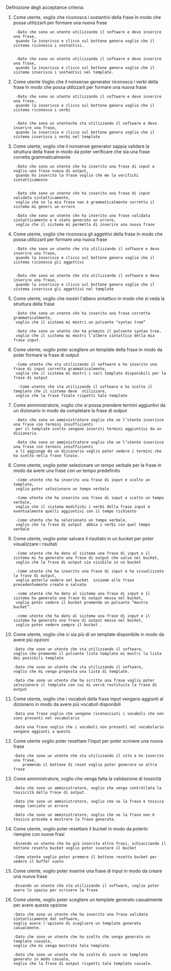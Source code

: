Definizione degli acceptance criteria:

1. Come utente, voglio che riconosca i sostantivi della frase In modo che possa utilizzarli per formare una nuova frase


  		-Dato che sono un utente utilizzando il software e devo inserire una frase,
   		quando la inserisco e clicco sul bottone genera voglio che il sistema riconosca i sostantivi.


  		-Dato che sono un utente utilizzando il software e devo inserire una frase,
   		quando la inserisco e clicco sul bottone genera voglio che il sistema inserisca i sostantivi nel template.




2. Come utente Voglio che il nonsense generator riconosca i verbi della frase In modo che possa utilizzarli per formare una nuova frase

		-Dato che sono un utente utilizzando il software e devo inserire una frase,
		quando la inserisco e clicco sul bottone genera voglio che il sistema riconosca i verbi


  		-Dato che sono un utenteche sta utilizzando il software e devo inserire una frase,
   		quando la inserisco e clicco sul bottone genera voglio che il sistema inserisca i verbi nel template



3. Come utente, voglio che il nonsense generator sappia validare la struttura della frase in modo da poter verificare che sia una frase corretta grammaticalmente

		-Dato che sono un utente che ha inserito una frase di input e voglio una frase nuova di output,
   		quando ho inserito la frase voglio che me la verifichi sintatticamente


  		-Dato che sono un utente che ha inserito una frase di input validata sintatticamente,
   		voglio che se la mia frase non è grammaticalmente corretta il sistema mi generi un errore 

  		-Dato che sono un utente che ha inserito una frase validata sintatticamente e è stato generato un errore,
		voglio che il sistema mi permetta di inserire una nuova frase


4. Come utente, voglio che riconosca gli aggettivi della frase in modo che possa utilizzarli per formare una nuova frase

  		-Dato che sono un utente che sta utilizzando il software e devo inserire una frase,
   		quando la inserisco e clicco sul bottone genera voglio che il sistema riconosca gli aggettivi


  		-Dato che sono un utente che sta utilizzando il software e devo inserire una frase,
   		quando la inserisco e clicco sul bottone genera voglio che il sistema inserisca gli aggettivi nel template


5. Come utente, voglio che mostri l'albero sintattico in modo che si veda la struttura della frase

  		-Dato che sono un utente che ha inserito una frase corretta grammaticalmente,
   		voglio che il sistema mi mostri un pulsante "syntax tree”

  		-Dato che sono un utente che ha premuto il pulsante syntax tree,
   		voglio che il sistema mi mostri l’albero sintattico della mia frase input.




6. Come utente, voglio poter scegliere un template della frase in modo da poter formare la frase di output

  		-Come utente che sta utilizzando il software e ho inserito una frase di input corretta grammaticalmente,
		voglio che il sistema mi mostri i vari template disponibili per la frase di output

 		 -Come utente che sta utilizzando il software e ho scelto il template che il sistema deve  utilizzare,
   		voglio che la frase finale rispetti tale template


7. Come amministratore, voglio che si possa prendere termini aggiuntivi da un dizionario in modo da completare la frase di output

  		-Dato che sono un amministratore voglio che se l’utente inserisce una frase con termini insufficienti
   		per il template scelto vengano inseriti termini aggiuntivi da un dizionario.

  		-Dato che sono un amministratore voglio che se l’utente inserisce una frase con termini insufficienti
   		e li aggiunge da un dizionario voglio poter vedere i termini che ha scelto nella frase finale. 


8. Come utente, voglio poter selezionare un tempo verbale per la frase in modo da avere una frase con un tempo predefinito

  		-Come utente che ha inserito una frase di input e scelto un template,
   		voglio poter selezionare un tempo verbale 
	
  		-Come utente che ha inserito una frase di input e scelto un tempo verbale,
		voglio che il sistema modifichi i verbi della frase input e eventualmente quelli aggiuntivi con il tempo richiesto

  		-Come utente che ha selezionato un tempo verbale,
		voglio che la frase di output  abbia i verbi con quel tempo verbale

9. Come utente, voglio poter salvare il risultato in un bucket per poter visualizzare i risultati 

  		-Come utente che ha dato al sistema una frase di input e il sistema mi ha generato una frase di output che salvo nel bucket,
   		voglio che la frase di output sia visibile in un bucket 

  		-Come utente che ha inserito una frase di input e ha visualizzato la frase di output,
   		voglio poterla vedere nel bucket  insieme alle frase precedentemente create e salvate

		-come utente che ha dato al sistema una frase di input e il sistema ha generato una frase di output messa nel bucket,
   		voglio poter vedere il bucket premendo un pulsante “mostra bucket”.

  		-come utente che ha dato al sistema una frase di input e il sistema ha generato una frase di output messa nel bucket,
   		voglio poter vedere sempre il bucket .


10. Come utente, voglio che ci sia più di un template disponibile in modo da avere più opzioni

  		-Dato che sono un utente che sta utilizzando il software,
		voglio che premendo il pulsante lista template mi mostri la lista dei possibili template

  		-Dato che sono un utente che sta utilizzando il software,
		voglio che mi venga proposta una lista di template.

  		-Dato che sono un utente che ha scritto una frase voglio poter selezionare il template con cui mi verrà restituita la frase di output


11. Come utente, voglio che i vocaboli della frase input vengano aggiunti al dizionario in modo da avere più vocaboli disponibili

		-Data una frase voglio che vengano riconosciuti i vocaboli che non sono presenti nel vocabolario

  		-Data una frase voglio che i vocaboli non presenti nel vocabolario vengano aggiunti a questo


12. Come utente voglio poter resettare l'input per poter scrivere una nuova frase

		-Dato che sono un utente che sta utilizzando il sito e ho inserito una frase,
    		premendo il bottone di reset voglio poter generare un altra frase

	

13. Come amministratore, voglio che venga fatta la validazione di tossicità

  		-Dato che sono un amministratore, voglio che venga controllata la tossicità della frase di output.

  		-Dato che sono un amministratore, voglio che se la frase è tossica venga lanciato un errore

  		-Dato che sono un amministratore, voglio che se la frase non è tossica proceda a mostrare la frase generata.

14. Come utente, voglio poter resettare il bucket in modo da poterlo riempire con nuove frasi

  		-Essendo un utente che ha già inserito altre frasi, schiacciando il bottone resetta bucket voglio poter svuotare il bucket 

  		-Come utente voglio poter premere il bottone resetta bucket per vedere il buffer vuoto

15. Come utente, voglio poter inserire una frase di input in modo da creare una nuova frase

  		-Essendo un utente che sta utilizzando il software, voglio poter avere lo spazio per scrivere la frase

16. Come utente, voglio poter scegliere un template generato casualmente per avere questa opzione

  		-Dato che sono un utente che ha inserito una frase validata sintatticamente dal software,
    	voglio avere l'opzione di scegliere un template generato casualmente.

  		-Dato che sono un utente che ha scelto che venga generato un template casuale,
    	voglio che mi venga mostrato tale template.

  		-Dato che sono un utente che ha scelto di usare un template generato in modo casuale,
    	voglio che la frase di output rispetti tale template casuale.

